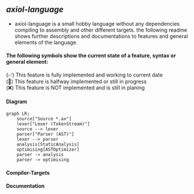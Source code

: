 ## _*axiol-language*_

- axiol-language is a small hobby language without any dependencies compiling 
to assembly and other different targets. the following readme  shows further descriptions
and documentations to features and general elements of the language.

#### The following symbols show the current state of a feature, syntax or general element:

(✅) This feature is fully implemented and working to current date   
(🚧) This feature is halfway implemented or still in progress   
(❌) This feature is NOT implemented and is still in planing

#### Diagram

```mermaid
graph LR;
    source["Source *.ax"]
    lexer["Lexer (TokenStream)"]
    source --> lexer
    parser["Parser (AST)"]
    lexer --> parser
    analysis[StaticAnalysis]
    optimising[ASTOptimizer]
    parser -> analysis
    parser -> optimising    
```

#### Compiler-Targets


#### Documentation 
